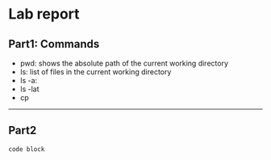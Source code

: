 # Lab report
## Part1: Commands
* pwd: shows the absolute path of the current working directory
* ls: list of files in the current working directory
* ls -a: 
* ls -lat
* cp
---
## Part2
```
code block
```
